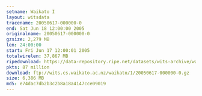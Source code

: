 ```yaml
---
setname: Waikato I
layout: witsdata
tracename: 20050617-000000-0
end: Sat Jun 18 12:00:00 2005
originalname: 20050617-000000-0
gzsize: 2,279 MB
len: 24:00:00
start: Fri Jun 17 12:00:01 2005
totalwirelen: 37,867 MB
ripedownload: https://data-repository.ripe.net/datasets/wits-archive/waikato/1/20050617-000000-0.gz
pkts: 87 million
download: ftp://wits.cs.waikato.ac.nz/waikato/1/20050617-000000-0.gz
size: 6,386 MB
md5: e74dac7db2b3c2b8a18a4147cce09019
---
```

